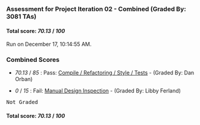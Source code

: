 ### Assessment for Project Iteration 02 - Combined (Graded By: 3081 TAs)

#### Total score: _70.13_ / _100_

Run on December 17, 10:14:55 AM.


### Combined Scores

+  _70.13_ / _85_ : Pass: [Compile / Refactoring / Style / Tests](PROJ_02_Automated_Assessment.md) - (Graded By: Dan Orban)



+  _0_ / _15_ : Fail: [Manual Design Inspection](PROJ_02_OverallDesign_Assessment.md) - (Graded By: Libby Ferland)

<pre>Not Graded
</pre>



#### Total score: _70.13_ / _100_

